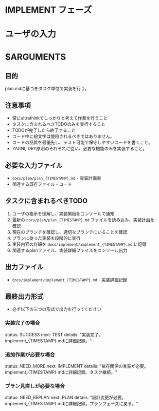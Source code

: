 # IMPLEMENT フェーズ

# ユーザの入力
# $ARGUMENTS

## 目的
plan.mdに基づきタスク単位で実装を行う。

## 注意事項
- 常にultrathinkでしっかりと考えて作業を行うこと
- タスクに含まれるべきTODOのみを実行すること
- TODOが完了したら終了すること
- コード中に絵文字は使用されるべきではありません。
- コードの品質を最優先し、テスト可能で保守しやすいコードを書くこと。
- YAGNI, DRY原則のそれぞれに従い、必要な機能のみを実装すること。

## 必要な入力ファイル
- `docs/plan/plan_{TIMESTAMP}.md` - 実装計画書
- 関連する既存ファイル・コード

## タスクに含まれるべきTODO
1. ユーザの指示を理解し、実装開始をコンソールで通知
2. 最新の `docs/plan/plan_{TIMESTAMP}.md` ファイルを読み込み、実装計画を確認
3. 現在のブランチを確認し、適切なブランチにいることを確認
4. プランに従った実装を段階的に実行
5. 実装内容の詳細を `docs/implement/implement_{TIMESTAMP}.md` に記録
6. 関連するplanファイル、実装詳細ファイルをコンソール出力

## 出力ファイル
- `docs/implement/implement_{TIMESTAMP}.md` - 実装詳細記録

## 最終出力形式
- 必ず以下の三つの形式で出力を行ってください

### 実装完了の場合
status: SUCCESS
next: TEST
details: "実装完了。implement_{TIMESTAMP}.mdに詳細記録。"

### 追加作業が必要な場合
status: NEED_MORE
next: IMPLEMENT
details: "依存関係の実装が必要。implement_{TIMESTAMP}.mdに詳細記録。タスク継続。"

### プラン見直しが必要な場合
status: NEED_REPLAN
next: PLAN
details: "設計変更が必要。implement_{TIMESTAMP}.mdに詳細記録。プランフェーズに戻る。"
